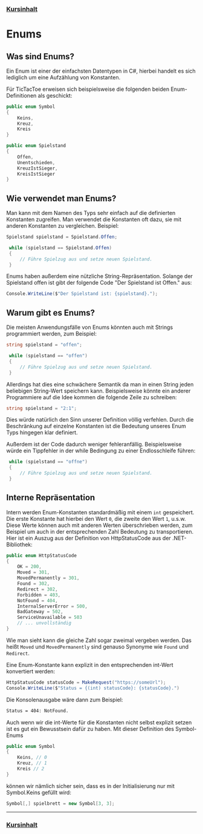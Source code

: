 ### [Kursinhalt](../README.md)

Enums
======

Was sind Enums?
---------------

Ein Enum ist einer der einfachsten Datentypen in C#, hierbei handelt es sich lediglich um eine Aufzählung von Konstanten.

Für TicTacToe erweisen sich beispielsweise die folgenden beiden Enum-Definitionen als geschickt:

```cs
public enum Symbol 
{
    Keins,
    Kreuz,
    Kreis
}
```

```cs
public enum Spielstand
{
    Offen,
    Unentschieden,
    KreuzIstSieger,
    KreisIstSieger
}
```


Wie verwendet man Enums?
-------------------------

Man kann mit dem Namen des Typs sehr einfach auf die definierten Konstanten zugreifen. Man verwendet die Konstanten oft dazu, sie mit anderen Konstanten zu vergleichen. Beispiel:

```cs
Spielstand spielstand = Spielstand.Offen;

 while (spielstand == Spielstand.Offen)
 {
     // Führe Spielzug aus und setze neuen Spielstand.
 }
```

Enums haben außerdem eine nützliche String-Repräsentation. Solange der Spielstand offen ist gibt der folgende Code "Der Spielstand ist Offen." aus:

```cs
Console.WriteLine($"Der Spielstand ist: {spielstand}."); 
```


Warum gibt es Enums?
--------------------

Die meisten Anwendungsfälle von Enums könnten auch mit Strings programmiert werden, zum Beispiel:

```cs
string spielstand = "offen";

 while (spielstand == "offen")
 {
     // Führe Spielzug aus und setze neuen Spielstand.
 }
```

Allerdings hat dies eine schwächere Semantik da man in einen String jeden beliebigen String-Wert speichern kann. Beispielsweise könnte ein anderer Programmiere auf die Idee kommen die folgende Zeile zu schreiben: 

```cs
string spielstand = "2:1";
```

Dies würde natürlich den Sinn unserer Definition völlig verfehlen. Durch die Beschränkung auf einzelne Konstanten ist die Bedeutung unseres Enum Typs hingegen klar definiert.

Außerdem ist der Code dadurch weniger fehleranfällig. Beispielsweise würde ein Tippfehler in der while Bedingung zu einer Endlosschleife führen:

```cs
 while (spielstand == "offne")
 {
     // Führe Spielzug aus und setze neuen Spielstand.
 }
```

Interne Repräsentation
----------------------

Intern werden Enum-Konstanten standardmäßig mit einem `int` gespeichert. Die erste Konstante hat hierbei den Wert `0`, die zweite den Wert `1`, u.s.w. Diese Werte können auch mit anderen Werten überschrieben werden, zum Beispiel um auch in der entsprechenden Zahl Bedeutung zu transportieren. Hier ist ein Auszug aus der Definition von HttpStatusCode aus der .NET-Bibliothek:

```cs
public enum HttpStatusCode
{
    OK = 200,
    Moved = 301,
    MovedPermanently = 301,
    Found = 302,
    Redirect = 302,
    Forbidden = 403,
    NotFound = 404,
    InternalServerError = 500,
    BadGateway = 502,
    ServiceUnavailable = 503
    // ... unvollständig
}
```

Wie man sieht kann die gleiche Zahl sogar zweimal vergeben werden. Das heißt `Moved` und `MovedPermanently` sind genauso Synonyme wie `Found` und `Redirect`. 

Eine Enum-Konstante kann explizit in den entsprechenden int-Wert konvertiert werden:

```cs
HttpStatusCode statusCode = MakeRequest("https://someUrl");
Console.WriteLine($"Status = {(int) statusCode}: {statusCode}.")
```

Die Konsolenausgabe wäre dann zum Beispiel:

```sh
Status = 404: NotFound.
```

Auch wenn wir die int-Werte für die Konstanten nicht selbst explizit setzen ist es gut ein Bewusstsein dafür zu haben. Mit dieser Definition des Symbol-Enums

```cs
public enum Symbol 
{
    Keins, // 0
    Kreuz, // 1
    Kreis // 2
}
```

können wir nämlich sicher sein, dass es in der Initialisierung nur mit Symbol.Keins gefüllt wird:

```cs
Symbol[,] spielbrett = new Symbol[3, 3];
```





---
### [Kursinhalt](../README.md)